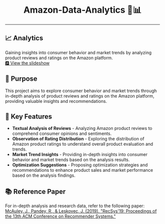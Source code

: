 # <div align="center">Amazon-Data-Analytics 🛒📊</div>



---

## 📈 Analytics 
<p align="left">Gaining insights into consumer behavior and market trends by analyzing product reviews and ratings on the Amazon platform.<br>
  <a href="https://docs.google.com/document/d/1Ib1UEaVEn1E_h2msYNySb_KUepkNDn1TblJRXZ0N0NY/edit?usp=sharing">🅿️ View the slideshow</a></p>

## 📝 Purpose

This project aims to explore consumer behavior and market trends through in-depth analysis of product reviews and ratings on the Amazon platform, providing valuable insights and recommendations.

## 🚀 Key Features

- **Textual Analysis of Reviews** - Analyzing Amazon product reviews to comprehend consumer opinions and sentiments.
- **Observation of Rating Distribution** - Exploring the distribution of Amazon product ratings to understand overall product evaluation and trends.
- **Market Trend Insights** - Providing in-depth insights into consumer behavior and market trends based on the analysis results.
- **Optimization Suggestions** - Proposing optimization strategies and recommendations to enhance product sales and market performance based on the analysis findings.
## 📚 Reference Paper

For in-depth analysis and research data, refer to the following paper:<br>
[McAuley, J., Pandey, R., & Leskovec, J. (2019). "RecSys'19: Proceedings of the 13th ACM Conference on Recommender Systems."](https://cseweb.ucsd.edu/~jmcauley/pdfs/emnlp19a.pdf)


  
